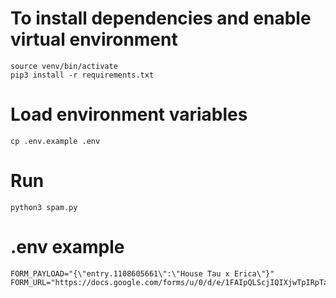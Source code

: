 # To install dependencies and enable virtual environment
~~~
source venv/bin/activate
pip3 install -r requirements.txt
~~~

# Load environment variables
~~~
cp .env.example .env
~~~

# Run
~~~
python3 spam.py
~~~

# .env example
~~~
FORM_PAYLOAD="{\"entry.1108605661\":\"House Tau x Erica\"}"
FORM_URL="https://docs.google.com/forms/u/0/d/e/1FAIpQLScjIQIXjwTpIRpTa8natpJA9oNJzBHFM0mBs3l770AOZ79pow/formResponse"
~~~

